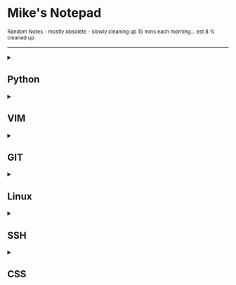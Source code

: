 <h1> Mike's Notepad </h1>
<small>Random Notes - mostly obsolete - slowly cleaning up 15 mins each morning... </small>
<small> est 8 % cleaned up </small>
<hr>





<details><summary> <H2> Python </H2></summary> 

 <details><summary><h3> .venv </h3></summary>
  
 **Basic**
 ```zsh
 python3 -m venv .venv                 # Create Virtual Enviorment
 source ./.venv/bin/activate           # Activate Virtual Enviorment
 pip install numpy pandas              # Install Package(s)
 pip install --upgrade <package_name>  # Upgrade Package
 pip freeze > requirements.txt         # make requirements.txt file
 deactivate                            # To exit .venv
 pip install -r requirements.txt       # How to use the requirements.txt file

 # ----- Additional usefull commands ----- 
 echo ".venv/" >> .gitignore           # Don't commit venv to git
 pip list                              # Show installed packages
 pip show <package_name>               # Show package info/dependencies
 pip uninstall <package_name>          # Remove a package
 pip install -e .                      # Install current project in editable mode
 pip install -e '.[dev]'               # Install current project in editable mode with dev packages 
 which python                          # Verify you're using venv Python
 rm -rf .venv                          # Delete virtual environment
 ```
 
 </details>

 <details><summary><h3> general </h3></summary>

 <ol>
  <li> To specify the interpreter you can use the ```#!``` on the first line of a ```script.py``` </li>
  <li> Note you must run this as an executable in order for the ```#!``` to work </li>

  
 </ol>

 </details>


 <details><summary><h3> SQL Lite </h3></summary>
  
 ```.py
 import sqlite3
 import pprint
 ''' Inspect '''
 print(db.execute("select sqlite_version()").fetchall()) # sqlite version
 db = sqlite3.connect("your_datebase.db")
 db.execute("select name from sqlite_master where type='table'").fetchall()  # tables
 for row in db.execute("SELECT * FROM any_table LIMIT 10"): print(row)       # rows (tuples)
 db.row_factory = sqlite3.Row              # will convert rows to dict (easier to work with)
 for row in db.execute("SELECT * FROM any_table LIMIT 10"): print(dict(row)) # rows (dictionaries)
 for row in db.execute("select name from sqlite_master where type='table'").fetchall(): pprint.pprint(dict(row)) # tables (pprint)
 for row in db.execute("SELECT * FROM stats LIMIT 10"): pprint.pprint((dict(row))) # rows (pprint)
 ''' Create '''
 db.execute("CREATE TABLE events(id integer primary key, name text, start_date text, end_date text, description text);")
 ```
 </details>

 <details><summary><h3> Usefull </h3></summary>
 
 ```py
 # Shuffle data
 import numpy as np
 data = np.arange(10)
 
 indicies_permutation = np.random.permutation(len(data))
 shuffled_data = data[indicies_permutation]
 
 # F-string tricks
 print(f'{n:,}')                 # 1,000s seperator with ',' (can also use _)
 print(f'{n:>20}:')              # Rt align w/ 20 spaces; '<' for left, '^' for center
 print(f'{datetime.now(): %c}')  # Date formatting lots more optins available ..
 print(f'{n = }')                # Will output "n = ...." much nicer way to check vars
 ```

 </details>
 
 <details><summary><h3> Pandas </h3></summary>
 
 ```py
 pd.set_option('display.max_rows', None)
 ```

 </details>




  <details><summary><h3> Tensorflow </h3></summary>
  **Utilities**
     
  ```py
  # One Hot Encode
  from tensorflow.keras.utils import to_categorical
  y_train = to_categorical(train_labels)
  ```

  ** Models **
```py
''' 1. Architecture: a Simple stacked layers w/ relu activation can solve lots of problems '''
model.Sequential([layers.Dense(16,actyivation="relu"),....])   # Simple stacked layers
layers.Dense(1,activation="sigmoid"                            # last layer for binary classification
layers.Dense(#_categories, activation="softmax"                # last layer for multiclass classification
''' 2. Compile: '''
model.compile(optimizer=_, loss=_,metrics=[_])   # Optimizer to "rmsprop" for 95% of models
                                                 # loss="binary_crossentropy"             binary classification
                                                 # loss="categorical_crossentropy"        multiclassification w/ OHE y
                                                 # loss="sparse_categorical_crossentrop"  sing. label multiclass. w/ int y
''' 3. Fit: Run the model '''
model.fit(x_train, y_train, epochs=_, batch_size=_2^n_)  # epochs is number of forward + backward pass the model
                                                         # makes attempting to reduce loss carefull not to overfit
```

  </details>

  <details><summary><h3> nb dev </h3></summary>
    ```.py
    nbdev_new
    nbdev_preview
    nbdev_prepare
    nbdev_export
    # nbdev_watch... 
    ```
  </details>
</details>

<details><summary><h2> VIM </h2></summary>
 
 ```vim
 :set wrap
 :set nowrap
 
 :set textwidth=80 #then select section to reformat <g>,<q>
 ```
 
</details>


<details><summary><h2> GIT </h2></summary>

```bash
# GLOBAL SETTIGNS to change
git config --global pull.rebase true
```

```zsh
# ARCHIVE
git fetch origin
git checkout -b main-backup origin/main

# SAVE
git add -A && git commit -m "save" && git push 
```

### Basics
```bash
# Verify installed
git --version 
# Set up
git config --global user.name "Your Name"
git config --global user.email "your_email@example.com"

# Confirm
git config --list

# navigate to location
git init
ls -la # to verify
rm -rf .git # to stop tracking project with .git
git status # to see current status
touch .gitignore # add file names to ignore (can also use wildcards ex *.txt)

git add "file_name" # add a single file to staging area
git add -A # add all files to Staging Area
git reset # Remove files from the Staging Area
git status # to verify   

git add -A
git commit -m "Initial Commit" # try to make better Messages
git log # will show the History
```

### Remote Repo
```zsh

git clone <url> <where to clone> # will also work for local files
git remote -v # Lists Repo information
git branch -a # List all of the Branches of the Repo
# ..make some changes to code...
git diff
git status
git add -A
git commit -m "message"
# When ready to commit changes do a git pull -> git push (to capture any other changes)
git pull origin master
git push origin master
```

### Branching
```zsh

git switch -c new_feature # Creates and switches to branch
git add -A
git commit -m "small_new_feature" # commits to branch
git push -u origin new_feature # pushes and sets upstream
git branch -a # verify branches
git add -A && git commit -m "small new feature..."
git push
# Ready to merge
git switch master
git pull origin master
git merge new_feature # merges changes 
git push origin master # pushes to remote
# Delete branch
git branch -d new_feature # delete locally
git push origin --delete new_feature # delete from remote
git branch -a # verify deletion
# Branch from old commit
git log --oneline --graph --all # see commits
git switch -c new-branch-name 4f8d768 # create branch from old commit
```

### Rolling back to a previous commit
#### Step 1: Reset to the desired commit
```zsh

git init && git add -A && git commit -m "Initial commit"
git reset --hard origin/main # Roll back to last commit
git log --oneline --graph --decorate --all                  # With Page
git --no-pager log --oneline --graph --decorate --all       # No page

```

</details>



<details><summary><h2> Linux </h2></summary>
- Increase font size
```bash
sudo dpkg-reconfigure console-setup
```
- show ssh keys
```bash
ls -al ~/.ssh
```
</details>

<details><summary><h2> SSH </h2></summary>
1. create new ssh
```.bash
ssh-keygen -t rsa -b 4096 -f ~/.ssh/my_server_key
```
2. Send ssh to server
```
ssh-copy-id -i ~/.ssh/custom_key_name.pub user@server_ip
```
3. Edit ~/.ssh/config
```
Host orange
    HostName server_ip
    User user   # same as step 2
    IdentityFile ~/.ssh/my_server_key
'''
>> ssh my_server_key # Will log you on
'''
```
</details>

<details><summary><h2> CSS </h2></summary> 
 
- Conditional Border
```css
border-radius: max(0px, min(8px, calc((100vw - 4px - 100%) * 9999))) / 8px;
```

</details>



